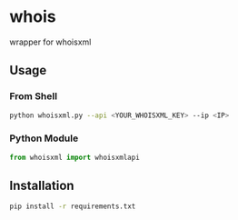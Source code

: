 # whois
wrapper for whoisxml

## Usage

### From Shell

``` sh
python whoisxml.py --api <YOUR_WHOISXML_KEY> --ip <IP>

```
### Python Module

``` python
from whoisxml import whoisxmlapi

```

## Installation

``` sh
pip install -r requirements.txt

```